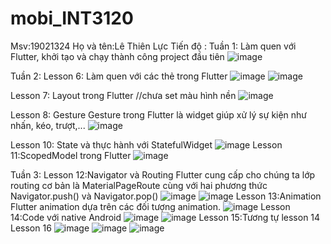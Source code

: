 # mobi_INT3120
Msv:19021324
Họ và tên:Lê Thiên Lực
Tiến độ :
Tuần 1: Làm quen với Flutter, khởi tạo và chạy thành công project đầu tiên
![image](https://user-images.githubusercontent.com/63245743/156696977-269ffb99-9b2d-4852-89e1-cf11c7653d9d.png)

Tuần 2: Lesson 6: Làm quen với các thẻ trong Flutter
![image](https://user-images.githubusercontent.com/63245743/156906875-bf0069d7-d7bc-4472-9310-f1cb6938d767.png)
![image](https://user-images.githubusercontent.com/63245743/156907069-9157a2e7-e736-4853-a640-1121f5b19069.png)

Lesson 7: Layout trong Flutter
//chưa set màu hình nền
![image](https://user-images.githubusercontent.com/63245743/156908710-ab2a2867-cb1f-4df3-ad8b-6e8104b4bd36.png)

Lesson 8: Gesture Gesture trong Flutter là widget giúp xử lý sự kiện như nhấn, kéo, trượt,...
![image](https://user-images.githubusercontent.com/63245743/156914878-57591f12-00be-4cb9-b2ee-442c38501d33.png)
 
Lesson 10: State và thực hành với StatefulWidget 
![image](https://user-images.githubusercontent.com/63245743/156915249-19f05b56-ffb6-4f8d-b429-236c7ba92799.png)
Lesson 11:ScopedModel trong Flutter
![image](https://user-images.githubusercontent.com/63245743/156917023-766d9db0-f0f6-4d14-af97-9dd5e8a70303.png)

Tuần 3:
Lesson 12:Navigator và Routing Flutter cung cấp cho chúng ta lớp routing cơ bản là MaterialPageRoute cùng với hai phương thức Navigator.push() và Navigator.pop()
![image](https://user-images.githubusercontent.com/63245743/156925243-be1be1e0-cb5f-43c7-a2f8-e290dbbe56bb.png)
![image](https://user-images.githubusercontent.com/63245743/156925253-375a153d-63cb-4273-9693-cb46a79887b2.png)
Lesson 13:Animation Flutter animation dựa trên các đối tượng animation. 
![image](https://user-images.githubusercontent.com/63245743/156925570-e9843d08-a4a9-40e8-8ade-ae4435a3e5ad.png)
Lesson 14:Code với native Android
![image](https://user-images.githubusercontent.com/63245743/156998555-5c7dd2bc-b2cc-4e94-bb9b-3b9c1d68f1da.png)
![image](https://user-images.githubusercontent.com/63245743/157005832-e2ef1a86-56a7-4c62-84bb-b39b3963a2a2.png)
Lesson 15:Tương tự lesson 14
Lesson 16
![image](https://user-images.githubusercontent.com/63245743/157167048-c94eadb2-4811-4b4a-a5fb-8e7ebf80d8b7.png)
![image](https://user-images.githubusercontent.com/63245743/157167222-f3b7088a-f731-4f10-9d65-af741f31ed53.png)
![image](https://user-images.githubusercontent.com/63245743/157168513-d27bed7e-1f9b-470e-b282-df078df760d5.png)


